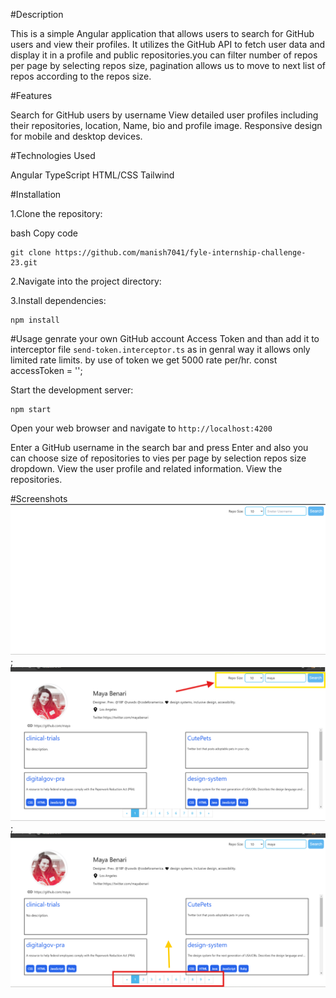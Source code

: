 #Description

This is a simple Angular application that allows users to search for GitHub users and view their profiles. It utilizes the GitHub API to fetch user data and display it in a profile and public repositories.you can filter number of repos per page by selecting repos size,
pagination allows us to move to next list of repos according to the repos size.



#Features

Search for GitHub users by username
View detailed user profiles including their repositories, location, Name, bio and profile image.
Responsive design for mobile and desktop devices.


#Technologies Used

Angular
TypeScript
HTML/CSS
Tailwind


#Installation

1.Clone the repository:

bash
Copy code
```
git clone https://github.com/manish7041/fyle-internship-challenge-23.git
```

2.Navigate into the project directory:

3.Install dependencies:
```
npm install
```


#Usage
genrate your own GitHub account Access Token and than add it to interceptor file `send-token.interceptor.ts`
as in genral way it allows only limited rate limits. by use of token we get 5000 rate per/hr.
const accessToken = '';

Start the development server:
```
npm start
```

Open your web browser and navigate to `http://localhost:4200`

Enter a GitHub username in the search bar and press Enter and also you can choose size of repositories to vies per page by selection repos size dropdown.
View the user profile and related information.
View the repositories.

#Screenshots
![Screenshot](src/assets/images/one.png);
![Screenshot](src/assets/images/search.png);
![Screenshot](src/assets/images/pagination.png)






